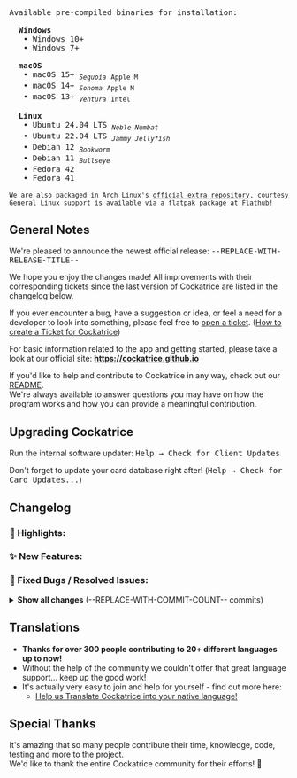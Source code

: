 <!-- this template comes from .ci/release_template.md -->

<!-- Don't forget to delete the previous betas after publishing this!
git push -d origin --REPLACE-WITH-BETA-LIST--
 -->

<!-- This list of binaries should be updated every time the CI is changed to include all targets -->
<pre>
Available pre-compiled binaries for installation:

  <b>Windows</b>
   • <kbd>Windows 10+</kbd>
   • <kbd>Windows 7+</kbd>

  <b>macOS</b>
   • <kbd>macOS 15+</kbd> <sub><i>Sequoia</i></sub> <sub>Apple M</sub>
   • <kbd>macOS 14+</kbd> <sub><i>Sonoma</i></sub> <sub>Apple M</sub>
   • <kbd>macOS 13+</kbd> <sub><i>Ventura</i></sub> <sub>Intel</sub>

  <b>Linux</b>
   • <kbd>Ubuntu 24.04 LTS</kbd> <sub><i>Noble Numbat</i></sub>
   • <kbd>Ubuntu 22.04 LTS</kbd> <sub><i>Jammy Jellyfish</i></sub>
   • <kbd>Debian 12</kbd> <sub><i>Bookworm</i></sub>
   • <kbd>Debian 11</kbd> <sub><i>Bullseye</i></sub>
   • <kbd>Fedora 42</kbd>
   • <kbd>Fedora 41</kbd>

<sub>We are also packaged in <kbd>Arch Linux</kbd>'s <a href="https://archlinux.org/packages/extra/x86_64/cockatrice">official extra repository</a>, courtesy of @FFY00.</sub>
<sub>General Linux support is available via a <kbd>flatpak</kbd> package at <a href="https://flathub.org/apps/io.github.Cockatrice.cockatrice">Flathub</a>!</sub>
</pre>


## General Notes

We're pleased to announce the newest official release: <kbd>--REPLACE-WITH-RELEASE-TITLE--</kbd>

We hope you enjoy the changes made! All improvements with their corresponding tickets since the last version of Cockatrice are listed in the changelog below.

If you ever encounter a bug, have a suggestion or idea, or feel a need for a developer to look into something, please feel free to [open a ticket](https://github.com/Cockatrice/Cockatrice/issues). ([How to create a Ticket for Cockatrice](https://github.com/Cockatrice/Cockatrice/wiki/How-to-Create-a-GitHub-Ticket-Regarding-Cockatrice))

For basic information related to the app and getting started, please take a look at our official site: **https://cockatrice.github.io**

If you'd like to help and contribute to Cockatrice in any way, check out our [README](https://github.com/Cockatrice/Cockatrice#contribute).  
We're always available to answer questions you may have on how the program works and how you can provide a meaningful contribution.


## Upgrading Cockatrice
<!-- this optional section puts a warning banner for problems with updating
> [!IMPORTANT]  
> **With this release, we no longer provide a ready-to-install binary for:**  
> --DEPRECATED-OS-HERE--
 -->

Run the internal software updater: <kbd>Help → Check for Client Updates</kbd>

Don't forget to update your card database right after! (<kbd>Help → Check for Card Updates...</kbd>)


## Changelog
<!--
This list is generated and should be moved to their respective header and
possibly edited a little.
Append PR numbers of fixups to their main PR to keep the list coherent.
Put the quantity of remaining PR's below the highlights section.
Remove empty headers when done.

--REPLACE-WITH-GENERATED-LIST--
 -->

<!-- Highlights of the release -->
### 🔖 Highlights:
### ✨ New Features:
### 🐛 Fixed Bugs / Resolved Issues:

<!-- Complete list of changes (foldable) -->
<details>
<summary>
<b>Show all changes</b> (--REPLACE-WITH-COMMIT-COUNT-- commits)
</summary>

### User Interface
### Under the Hood
### Oracle
### Servatrice
### Webatrice

</details>


## Translations
- **Thanks for over 300 people contributing to 20+ different languages up to now!**
- Without the help of the community we couldn't offer that great language support... keep up the good work!
- It's actually very easy to join and help for yourself - find out more here:
    - [Help us Translate Cockatrice into your native language!](https://github.com/Cockatrice/Cockatrice/wiki/Translation-FAQ)


## Special Thanks
<!-- Personalise this a bit! -->
It's amazing that so many people contribute their time, knowledge, code, testing and more to the project.  
We'd like to thank the entire Cockatrice community for their efforts! 🙏
<!-- We'd like to especially recognize @ZeldaZach, --ADD-CONTRIBUTORS-HERE-- for their help in preparing so many amazing new features for the user base. -->
